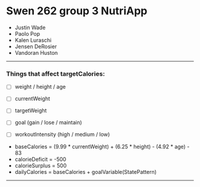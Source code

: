 # Swen 262 group 3 NutriApp

* Justin Wade
* Paolo Pop
* Kalen Luraschi
* Jensen DeRosier
* Vandoran Huston

---------------------------------------------------------------------------------------

### Things that affect targetCalories:
* [ ] weight / height / age
* [ ] currentWeight
* [ ] targetWeight
* [ ] goal (gain / lose / maintain)
* [ ] workoutIntensity (high / medium / low)


- baseCalories =  (9.99 * currentWeight) + (6.25 * height) - (4.92 * age) - 83
- calorieDeficit = -500
- calorieSurplus = 500
- dailyCalories = baseCalories + goalVariable(StatePattern)

---------------------------------------------------------------------------------------




